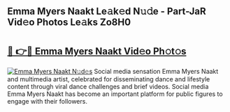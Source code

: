 ## Emma Myers Naakt Le𝚊k𝚎d N𝚞𝚍e - Part-JaR Vid𝚎o Photos Le𝚊ks Zo8H0

# <h2><a href="http://fbau67i.evod.top/?m=Emma+Myers+Naakt">🔗 👉🔴 Emma Myers Naakt Vid𝚎o Ph𝚘t𝚘s</a></h2>

[![Emma Myers Naakt N𝚞d𝚎s](https://i.imgur.com/8V9OHl7.gif)](http://fbau67i.evod.top/?m=Emma+Myers+Naakt)
Social media sensation Emma Myers Naakt and multimedia artist, celebrated for disseminating dance and lifestyle content through viral dance challenges and brief videos. Social media Emma Myers Naakt has become an important platform for public figures to engage with their followers. 
